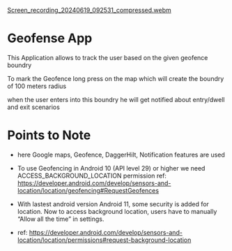 [Screen_recording_20240619_092531_compressed.webm](https://github.com/AnbuNirsen/Geofence/assets/47245869/2ea0d6e1-0ddd-4021-9400-a93ea8878252)
# Geofense App 

This Application allows to track the user based on the given geofence boundry

To mark the Geofence long press on the map which will create the boundry of 100 meters radius

when the user enters into this boundry he will get notified about entry/dwell and exit scenarios

# Points to Note

* here Google maps, Geofence, DaggerHilt, Notification features are used

* To use Geofencing in Android 10 (API level 29) or higher we need ACCESS_BACKGROUND_LOCATION permission
  ref: https://developer.android.com/develop/sensors-and-location/location/geofencing#RequestGeofences

* With lastest android version Android 11,
  some security is added for location. Now to access background location,
  users have to manually “Allow all the time” in settings.

* ref: https://developer.android.com/develop/sensors-and-location/location/permissions#request-background-location

